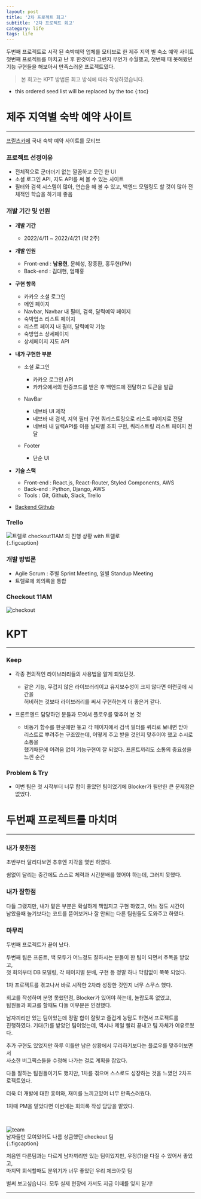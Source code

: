 ```yaml
---
layout: post
title: '2차 프로젝트 회고'
subtitle: '2차 프로젝트 회고'
category: life
tags: life
---
```


<!-- more -->

두번째 프로젝트로 시작 된 숙박예약 업체를 모티브로 한 제주 지역 별 숙소 예약 사이트  
첫번째 프로젝트를 마치고 난 후 한것이라 그런지 무언가 수월했고, 첫번째 때 못해봤던  
기능 구현들을 해보아서 만족스러운 프로젝트였다.  

> 본 회고는 KPT 방법론 회고 방식에 따라 작성하였습니다.  


* this ordered seed list will be replaced by the toc
{:toc}

# 제주 지역별 숙박 예약 사이트
---  

[프릳츠카페](https://www.stayfolio.com/)
국내 숙박 예약 사이트를 모티브


### 프로젝트 선정이유  
- 전체적으로 군더더기 없는 깔끔하고 모던 한 UI  
- 소셜 로그인 API, 지도 API를 써 볼 수 있는 사이트  
- 필터와 검색 시스템이 많아, 연습을 해 볼 수 있고, 백엔드 모델링도 할 것이 많아 전체적인 학습을 하기에 좋음  


### 개발 기간 및 인원  
* __개발 기간__
  * 2022/4/11 ~ 2022/4/21 (약 2주)

* __개발 인원__  
  * Front-end : **남용현**, 문혜성, 장종환, 홍두현(PM)
  * Back-end : 김대현, 엄재홍

* __구현 항목__
  * 카카오 소셜 로그인  
  * 메인 페이지
  * Navbar, Navbar 내 필터, 검색, 달력예약 페이지
  * 숙박업소 리스트 페이지
  * 리스트 페이지 내 필터, 달력예약 기능
  * 숙방업소 상세페이지
  * 상세페이지 지도 API

* __내가 구현한 부분__
  * 소셜 로그인
    * 카카오 로그인 API  
    * 카카오에서의 인증코드를 받은 후 백엔드에 전달하고 토큰을 발급  

  * NavBar
    * 네브바 UI 제작
    * 네브바 내 검색, 지역 필터 구현 쿼리스트링으로 리스트 페이지로 전달
    * 네브바 내 달력API를 이용 날짜별 조회 구현, 쿼리스트링 리스트 페이지 전달

  * Footer
    * 단순 UI

* __기술 스택__
  * Front-end : React.js, React-Router, Styled Components, AWS  
  * Back-end : Python, Django, AWS  
  * Tools : Git, Github, Slack, Trello  

* [Backend Github](https://github.com/wecode-bootcamp-korea/31-2nd-checkout-11AM-backend)


### Trello
![트렐로](/assets/img/life/2022-04-24-life/trello.png)
checkout11AM 의 진행 상황 with 트렐로  
{:.figcaption}  

### 개발 방법론  
* Agile Scrum : 주별 Sprint Meeting, 일별 Standup Meeting  
* 트렐로에 회의록을 통합   


### Checkout 11AM  
![checkout](/assets/img/life/2022-04-24-life/checkout11am.gif)  


# KPT
---
### Keep  

* 각종 편의적인 라이브러리들의 사용법을 알게 되었던것.  
  * 같은 기능, 무겁지 않은 라이브러리이고 유지보수성이 크지 않다면 이런곳에 시간을  
  허비허는 것보다 라이브러리를 써서 구현하는게 더 좋은거 같다.  

* 프론트엔드 담당하던 분들과 모여서 플로우를 맞추어 본 것  
  * 비동기 함수를 한곳에만 놓고 각 페이지에서 검색 필터를 쿼리로 보내면 받아  
  리스트로 뿌려주는 구조였는데, 어떻게 주고 받을 것인지 맞추어야 했고 수시로 소통을  
  했기때문에 어려움 없이 기능구현이 잘 되었다. 프론트끼리도 소통의 중요성을 느낀 순간  


### Problem & Try  

* 이번 팀은 첫 시작부터 너무 합이 좋았던 팀이었기에 Blocker가 될만한 큰 문제점은 없었다.  

  
# 두번째 프로젝트를 마치며  
---  

### 내가 못한점  

초반부터 달리다보면 추후엔 지각을 몇번 하였다.  

쉼없이 달리는 중간에도 스스로 체력과 시간분배를 했어야 하는데, 그러지 못했다.  

### 내가 잘한점  

다들 그랬지만, 내가 맡은 부분은 확실하게 책임지고 구현 하였고, 어느 정도 시간이  
남았을때 놀기보다는 코드를 뜯어보거나 잘 안되는 다른 팀원들도 도와주고 하였다.  

### 마무리  

두번째 프로젝트가 끝이 났다.  

두번째 팀은 프론트, 백 모두가 어느정도 잘하시는 분들이 한 팀이 되면서 주목을 받았고,  
첫 회의부터 DB 모델링, 각 페이지별 분배, 구현 등 정말 하나 막힘없이 쭉쭉 되었다.  

1차 프로젝트를 겪고나서 바로 시작한 2차라 성장한 것인지 너무 스무스 했다.  

회고를 작성하며 분명 못했던점, Blocker가 있어야 하는데, 놀랍도록 없었고,  
팀원들과 회고를 할때도 다들 이부분은 인정했다.  

남자끼리만 있는 팀이었는데 정말 합이 잘맞고 즐겁게 농담도 하면서 프로젝트를  
진행하였다. 기대(?)를 받았던 팀이었는데, 역시나 제일 빨리 끝내고 팀 자체가 여유로웠다.  

추가 구현도 있었지만 하루 이틀만 남은 상황에서 무리하기보다는 플로우를 맞추어보면서  
사소한 버그픽스들을 수정해 나가는 걸로 계획을 잡았다.  

다들 잘하는 팀원들이기도 했지만, 1차를 겪으며 스스로도 성장하는 것을 느꼈던 2차프로젝트였다.  

더욱 더 개발에 대한 흥미와, 재미를 느끼고있어 너무 만족스러웠다.  

1차때 PM을 맡았다면 이번에는 회의록 작성 담당을 맡았다.  

<br/>




![team](/assets/img/life/2022-04-24-life/team.jpg)  
남자들만 모여있어도 나름 상큼했던 checkout 팀  
{:.figcaption}  

처음엔 다른팀과는 다르게 남자끼리만 있는 팀이었지만, 우정(?)을 다질 수 있어서 좋았고,  
마지막 회식할때도 분위기가 너무 좋았던 우리 체크아웃 팀  

벌써 보고싶습니다. 모두 실제 현장에 가서도 지금 이때를 잊지 말기!  

---  
